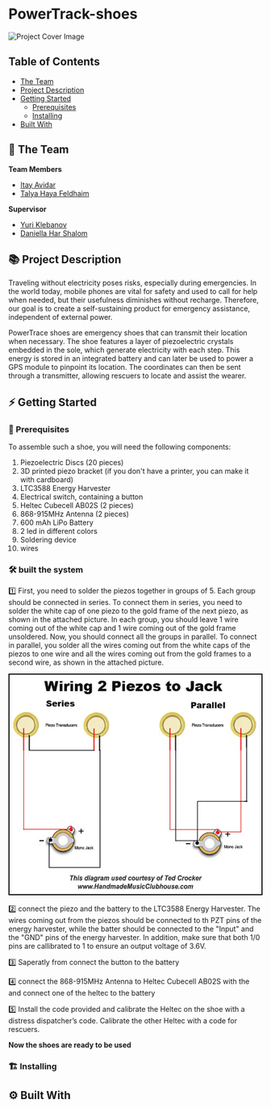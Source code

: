 # PowerTrack-shoes

![Project Cover Image](/media/coverImage.png)

## Table of Contents
- [The Team](#the-team)
- [Project Description](#project-description)
- [Getting Started](#getting-started)
    - [Prerequisites](#prerequisites)
    - [Installing](#installing)
- [Built With](#built-with)
  
## 👥 The Team 
**Team Members**
- [Itay Avidar](https://github.com/avidarit?tab=overview&from=2024-07-01&to=2024-07-31)
- [Talya Haya Feldhaim](talia403@emial.com)

**Supervisor**
- [Yuri Klebanov](http://www.yurikleb.com/)
- [Daniella Har Shalom](//)

## 📚 Project Description

Traveling without electricity poses risks, especially during emergencies. In the world today,
mobile phones are vital for safety and used to call for help when needed, but their usefulness
diminishes without recharge. Therefore, our goal is to create a self-sustaining product for
emergency assistance, independent of external power.

PowerTrace shoes are emergency shoes that can transmit their location when necessary. The
shoe features a layer of piezoelectric crystals embedded in the sole, which generate electricity
with each step. This energy is stored in an integrated battery and can later be used to power
a GPS module to pinpoint its location. The coordinates can then be sent through a transmitter,
allowing rescuers to locate and assist the wearer.


## ⚡ Getting Started


### 🧱 Prerequisites
To assemble such a shoe, you will need the following components:

1. Piezoelectric Discs (20 pieces)
2. 3D printed piezo bracket (if you don't have a printer, you can make it with cardboard)
3. LTC3588 Energy Harvester
4. Electrical switch, containing a button
5. Heltec Cubecell AB02S (2 pieces)
6. 868-915MHz Antenna (2 pieces)
7. 600 mAh LiPo Battery
8. 2 led in different colors
9. Soldering device
10. wires
    
### 🛠️ built the system

1️⃣ First, you need to solder the piezos together in groups of 5. Each group should be connected in series.
   To connect them in series, you need to solder the white cap of one piezo to the gold frame of the next piezo, as shown in the attached picture. In each group, you should leave 1 wire coming out of the white cap and 1 wire coming out of the gold frame unsoldered.
   Now, you should connect all the groups in parallel. To connect in parallel, you solder all the wires coming out from the white caps of the piezos to one wire and all the wires coming out from the gold frames to a second wire, as shown in the attached picture.

![piezo connect image](/media/connectPiezo.jpg)

2️⃣ connect the piezo and the battery to the LTC3588 Energy Harvester. The wires coming out from the piezos should be connected to th PZT pins of the energy harvester, while the batter should be connected to the "Input" and the "GND" pins of the energy harvester. In addition, make sure that both 1/0 pins are callibrated to 1 to ensure an output voltage of 3.6V. 

3️⃣ Saperatly from connect the button to the battery 

4️⃣ connect the 868-915MHz Antenna to Heltec Cubecell AB02S with the and connect one of the heltec to the battery

5️⃣ Install the code provided and calibrate the Heltec on the shoe with a distress dispatcher’s code. Calibrate the other Heltec with a code for rescuers.

**Now the shoes are ready to be used**

### 🏗️ Installing


## ⚙️ Built With
